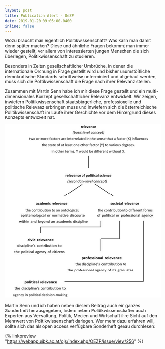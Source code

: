 ```yaml
---
layout: post
title: Publication Alert - OeZP
date: 2019-01-20 09:05:00-0400
inline: false
---
```


Wozu braucht man eigentlich Politikwissenschaft? Was kann man damit denn später machen? Diese und ähnliche Fragen bekommt man immer wieder gestellt, vor allem von interessierten jungen Menschen die sich überlegen, Politikwissenschaft zu studieren.

Besonders in Zeiten gesellschaftlicher Umbrüche, in denen die internationale Ordnung in Frage gestellt wird und bisher unumstößliche demokratische Standards schrittweise unterminiert und abgebaut werden, muss sich die Politikwissenschaft die Frage nach ihrer Relevanz stellen.

Zusammen mit Martin Senn habe ich mir diese Frage gestellt und ein multi-dimensionales Konzept gesellschaftlicher Relevanz entwickelt. Wir zeigen, inwiefern Politikwissenschaft staatsbürgerliche, professionelle und politische Relevanz erbringen muss und inwiefern sich die österreichische Politikwissenschaft im Laufe ihrer Geschichte vor dem Hintergrund dieses Konzepts entwickelt hat.

![](/assets/img/news/2019_oezp.jpg)

Martin Senn und ich haben neben diesem Beitrag auch ein ganzes Sonderheft herausgegeben, indem neben Politikwissenschafter auch Experten aus Verwaltung, Politik, Medien und Wirtschaft ihre Sicht auf den Mehrwert von Politikwissenschaft darlegen. Wer mehr dazu erfahren will, sollte sich das als open access verfügbare Sonderheft genau durchlesen:

{% linkpreview "https://webapp.uibk.ac.at/ojs/index.php/OEZP/issue/view/256" %}